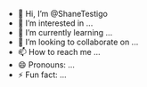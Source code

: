 - 👋 Hi, I’m @ShaneTestigo
- 👀 I’m interested in ...
- 🌱 I’m currently learning ...
- 💞️ I’m looking to collaborate on ...
- 📫 How to reach me ...
- 😄 Pronouns: ...
- ⚡ Fun fact: ...

<!---
ShaneTestigo/ShaneTestigo is a ✨ special ✨ repository because its `README.md` (this file) appears on your GitHub profile.
You can click the Preview link to take a look at your changes.
--->
